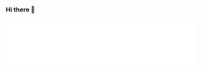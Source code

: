 ### Hi there 👋

<!--
**Arsenic-Lucas/Arsenic-Lucas** is a ✨ _special_ ✨ repository because its `README.md` (this file) appears on your GitHub profile.

Here are some ideas to get you started:

- 🔭 I’m currently working on ...
- 🌱 I’m currently learning ...
- 👯 I’m looking to collaborate on ...
- 🤔 I’m looking for help with ...
- 💬 Ask me about ...
- 📫 How to reach me: ...
- 😄 Pronouns: ...
- ⚡ Fun fact: ...
-->

<div align="center">

<img height="120" alt="Merci de ton passage (:" width="100%" src="https://raw.githubusercontent.com/heckair/heckair/20ee95399089c9940043356fbf6a13e240e6f07a/slider.svg" />
</div>
